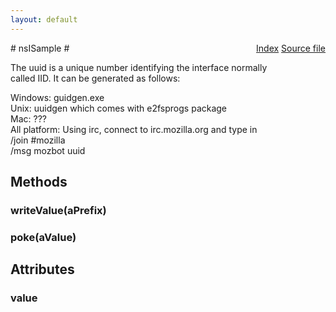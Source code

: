 ```yaml
---
layout: default
---
```

<div class='links' style='float:right'><a href="../index.html">Index</a>
<a href="http://dxr.mozilla.org/mozilla-central/source/xpcom/sample/nsISample.idl">Source file</a>
</div>
# nsISample #
  
The uuid is a unique number identifying the interface normally  
called IID. It can be generated as follows:  
  
Windows: guidgen.exe  
Unix: uuidgen which comes with e2fsprogs package  
Mac: ???  
All platform: Using irc, connect to irc.mozilla.org and type in  
			/join #mozilla  
			/msg mozbot uuid  
  
  

## Methods ##

### writeValue(aPrefix) ###

### poke(aValue) ###

## Attributes ##

### value ###

